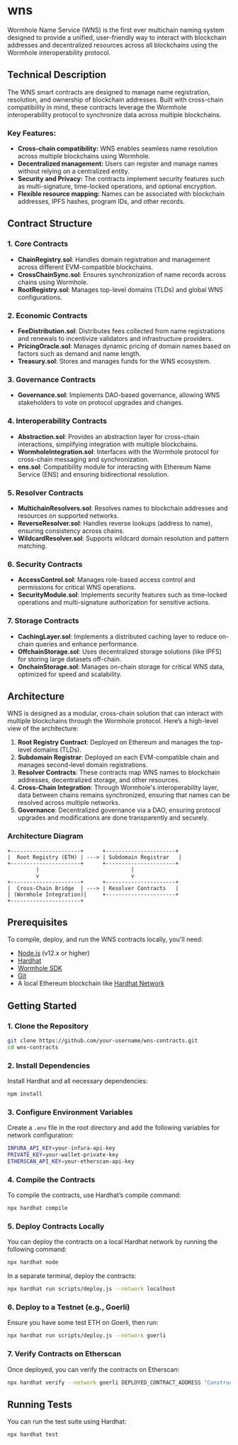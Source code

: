 # wns
Wormhole Name Service (WNS) is the first ever multichain naming system designed to provide a unified, user-friendly way to interact with blockchain addresses and decentralized resources across all blockchains using the Wormhole interoperability protocol.


## Technical Description
The WNS smart contracts are designed to manage name registration, resolution, and ownership of blockchain addresses. Built with cross-chain compatibility in mind, these contracts leverage the Wormhole interoperability protocol to synchronize data across multiple blockchains.


### Key Features:
- **Cross-chain compatibility:** WNS enables seamless name resolution across multiple blockchains using Wormhole.
- **Decentralized management:** Users can register and manage names without relying on a centralized entity.
- **Security and Privacy:** The contracts implement security features such as multi-signature, time-locked operations, and optional encryption.
- **Flexible resource mapping:** Names can be associated with blockchain addresses, IPFS hashes, program IDs, and other records.


## Contract Structure

### 1. Core Contracts
- **ChainRegistry.sol**: Handles domain registration and management across different EVM-compatible blockchains.
- **CrossChainSync.sol**: Ensures synchronization of name records across chains using Wormhole.
- **RootRegistry.sol**: Manages top-level domains (TLDs) and global WNS configurations.

### 2. Economic Contracts
- **FeeDistribution.sol**: Distributes fees collected from name registrations and renewals to incentivize validators and infrastructure providers.
- **PricingOracle.sol**: Manages dynamic pricing of domain names based on factors such as demand and name length.
- **Treasury.sol**: Stores and manages funds for the WNS ecosystem.

### 3. Governance Contracts
- **Governance.sol**: Implements DAO-based governance, allowing WNS stakeholders to vote on protocol upgrades and changes.

### 4. Interoperability Contracts
- **Abstraction.sol**: Provides an abstraction layer for cross-chain interactions, simplifying integration with multiple blockchains.
- **WormholeIntegration.sol**: Interfaces with the Wormhole protocol for cross-chain messaging and synchronization.
- **ens.sol**: Compatibility module for interacting with Ethereum Name Service (ENS) and ensuring bidirectional resolution.

### 5. Resolver Contracts
- **MultichainResolvers.sol**: Resolves names to blockchain addresses and resources on supported networks.
- **ReverseResolver.sol**: Handles reverse lookups (address to name), ensuring consistency across chains.
- **WildcardResolver.sol**: Supports wildcard domain resolution and pattern matching.

### 6. Security Contracts
- **AccessControl.sol**: Manages role-based access control and permissions for critical WNS operations.
- **SecurityModule.sol**: Implements security features such as time-locked operations and multi-signature authorization for sensitive actions.

### 7. Storage Contracts
- **CachingLayer.sol**: Implements a distributed caching layer to reduce on-chain queries and enhance performance.
- **OffchainStorage.sol**: Uses decentralized storage solutions (like IPFS) for storing large datasets off-chain.
- **OnchainStorage.sol**: Manages on-chain storage for critical WNS data, optimized for speed and scalability.



## Architecture

WNS is designed as a modular, cross-chain solution that can interact with multiple blockchains through the Wormhole protocol. Here’s a high-level view of the architecture:

1. **Root Registry Contract**: Deployed on Ethereum and manages the top-level domains (TLDs).
2. **Subdomain Registrar**: Deployed on each EVM-compatible chain and manages second-level domain registrations.
3. **Resolver Contracts**: These contracts map WNS names to blockchain addresses, decentralized storage, and other resources.
4. **Cross-Chain Integration**: Through Wormhole's interoperability layer, data between chains remains synchronized, ensuring that names can be resolved across multiple networks.
5. **Governance**: Decentralized governance via a DAO, ensuring protocol upgrades and modifications are done transparently and securely.

### Architecture Diagram

```
+----------------------+      +----------------------+
|  Root Registry (ETH) | ---> | Subdomain Registrar   |
+----------------------+      +----------------------+
         |                             |
         v                             v
+----------------------+      +----------------------+
|  Cross-Chain Bridge  | ---> | Resolver Contracts   |
| (Wormhole Integration)|     +----------------------+
+----------------------+
```

## Prerequisites
To compile, deploy, and run the WNS contracts locally, you'll need:
- [Node.js](https://nodejs.org/en/download/) (v12.x or higher)
- [Hardhat](https://hardhat.org/getting-started/)
- [Wormhole SDK](https://wormhole.com/reference/sdk/)
- [Git](https://git-scm.com/)
- A local Ethereum blockchain like [Hardhat Network](https://hardhat.org/hardhat-network/)

## Getting Started

### 1. Clone the Repository
```bash
git clone https://github.com/your-username/wns-contracts.git
cd wns-contracts
```

### 2. Install Dependencies
Install Hardhat and all necessary dependencies:
```bash
npm install
```

### 3. Configure Environment Variables
Create a `.env` file in the root directory and add the following variables for network configuration:
```bash
INFURA_API_KEY=your-infura-api-key
PRIVATE_KEY=your-wallet-private-key
ETHERSCAN_API_KEY=your-etherscan-api-key
```

### 4. Compile the Contracts
To compile the contracts, use Hardhat’s compile command:
```bash
npx hardhat compile
```

### 5. Deploy Contracts Locally
You can deploy the contracts on a local Hardhat network by running the following command:
```bash
npx hardhat node
```
In a separate terminal, deploy the contracts:
```bash
npx hardhat run scripts/deploy.js --network localhost
```

### 6. Deploy to a Testnet (e.g., Goerli)
Ensure you have some test ETH on Goerli, then run:
```bash
npx hardhat run scripts/deploy.js --network goerli
```

### 7. Verify Contracts on Etherscan
Once deployed, you can verify the contracts on Etherscan:
```bash
npx hardhat verify --network goerli DEPLOYED_CONTRACT_ADDRESS "Constructor Arguments"
```

## Running Tests
You can run the test suite using Hardhat:
```bash
npx hardhat test
```




